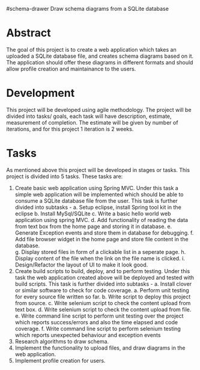 #schema-drawer
Draw schema diagrams from a SQLite database

# Abstract
The goal of this project is to create a web application which takes an uploaded a SQLite database file, and creates schema diagrams based on it. The application should offer these diagrams in different formats and should allow profile creation and maintainance to the users.

# Development
This project will be developed using agile methodology. The project will be divided into tasks/ goals, each task will have description, estimate, measurement of completion. The estimate will be given by number of iterations, and for this project 1 iteration is 2 weeks.

# Tasks
As mentioned above this project will be developed in stages or tasks. This project is divided into 5 tasks.
These tasks are:

1. Create basic web application using Spring MVC.
  Under this task a simple web application will be implemented which should be able to consume a SQLite database file from     the user. This task is further divided into subtasks - 
  a. Setup eclipse, install Spring tool kit in the eclipse
  b. Install MySql/SQLite
  c. Write a basic hello world web application using spring MVC.
  d. Add functionality of reading the data from text box from the home page and storing it in database.
  e. Generate Exception events and store them in database for debugging.
  f. Add file browser widget in the home page and store file content in the database.  
  g. Display stored files in form of a clickable list in a seperate page.
  h. Display content of the file when the link on the file name is clicked.
  i. Design/Refactor the layout of UI to make it look good.
2. Create build scripts to build, deploy, and to perform testing.
  Under this task the web application created above will be deployed and tested with build scripts. This task is further       divided into subtasks -
  a. Install clover or similar software to check for code coverage.
  a. Perform unit testing for every source file written so far.
  b. Write script to deploy this project from source.
  c. Write selenium script to check the content upload from text box.
  d. Write selenium script to check the content upload from file.
  e. Write command line script to perform unit testing over the project which reports success/errors and also the time            elapsed and code coverage.
  f. Write command line script to perform selenium testing which reports unexpected behaviour and exception events
3. Research algorithms to draw schema.
4. Implement the functionality to upload files, and draw diagrams in the web application.
5. Implement profile creation for users. 
